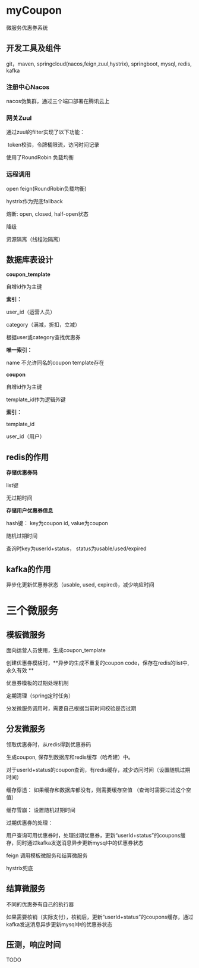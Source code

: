 # myCoupon

微服务优惠券系统



## 开发工具及组件

git，maven, springcloud(nacos,feign,zuul,hystrix), springboot, mysql, redis, kafka



### 注册中心Nacos

nacos伪集群，通过三个端口部署在腾讯云上



### 网关Zuul

通过zuul的filter实现了以下功能：

​	token校验，令牌桶限流，访问时间记录

使用了RoundRobin 负载均衡



### 远程调用

open feign(RoundRobin负载均衡)

hystrix作为兜底fallback

熔断:  open, closed, half-open状态

降级

资源隔离（线程池隔离）



## 数据库表设计

**coupon_template**

自增id作为主键

**索引：**

user_id（运营人员）

category（满减，折扣，立减）

根据user或category查找优惠券

**唯一索引：**

name  不允许同名的coupon template存在



**coupon**

自增id作为主键

template_id作为逻辑外键

**索引：**

template_id

user_id（用户）



## redis的作用

**存储优惠券码**

list键

无过期时间



**存储用户优惠券信息**

hash键： key为coupon id, value为coupon

随机过期时间

查询时key为userId+status， status为usable/used/expired



## kafka的作用

异步化更新优惠券状态（usable, used, expired)，减少响应时间



# 三个微服务

## 模板微服务

面向运营人员使用，生成coupon_template

创建优惠券模板时，**异步的生成不重复的coupon code，保存在redis的list中, 永久有效 **

优惠券模板的过期处理机制

定期清理（spring定时任务）

分发微服务调用时，需要自己根据当前时间校验是否过期

## 分发微服务

领取优惠券时，从redis得到优惠券码

生成coupon, 保存到数据库和redis缓存（哈希建）中。



对于userId+status的coupon查询，有redis缓存，减少访问时间（设置随机过期时间）



缓存穿透： 如果缓存和数据库都没有，则需要缓存空值 （查询时需要过滤这个空值）

缓存雪崩： 设置随机过期时间



过期优惠券的处理：

用户查询可用优惠券时，处理过期优惠券，更新“userId+status”的coupons缓存，同时通过kafka发送消息异步更新mysql中的优惠券状态



feign 调用模板微服务和结算微服务

hystrix兜底



## 结算微服务

不同的优惠券有自己的执行器

如果需要核销（实际支付），核销后，更新“userId+status”的coupons缓存，通过kafka发送消息异步更新mysql中的优惠券状态



## 压测，响应时间

TODO